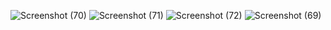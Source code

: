 ![Screenshot (70)](https://github.com/user-attachments/assets/4a8d0f12-1325-4ef9-87b1-363e84d14eee)
![Screenshot (71)](https://github.com/user-attachments/assets/70311b16-e918-4fe3-a39c-a9f9e2c1f686)
![Screenshot (72)](https://github.com/user-attachments/assets/03dd2016-7f3b-42c9-a9c2-4d784dc449fd)
![Screenshot (69)](https://github.com/user-attachments/assets/a45c137f-e477-4904-b05a-6087e4b13242)

